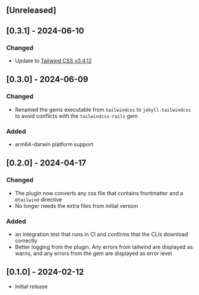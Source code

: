 ## [Unreleased]

## [0.3.1] - 2024-06-10

### Changed
* Update to [Tailwind CSS v3.4.12](https://github.com/tailwindlabs/tailwindcss/releases/tag/v3.4.12) 


## [0.3.0] - 2024-06-09

### Changed
- Renamed the gems executable from `tailwindcss` to `jekyll-tailwindcss` to avoid conflicts with the `tailwindcss-rails` gem

### Added
- arm64-darwin platform support

## [0.2.0] - 2024-04-17

### Changed
- The plugin now converts any css file that contains frontmatter and a `@tailwind` directive
- No longer needs the extra files from initial version

### Added
- an integration test that runs in CI and confirms that the CLIs download correctly
- Better logging from the plugin. Any errors from tailwind are displayed as warns, and any errors from the gem are displayed as error level

## [0.1.0] - 2024-02-12

- Initial release
